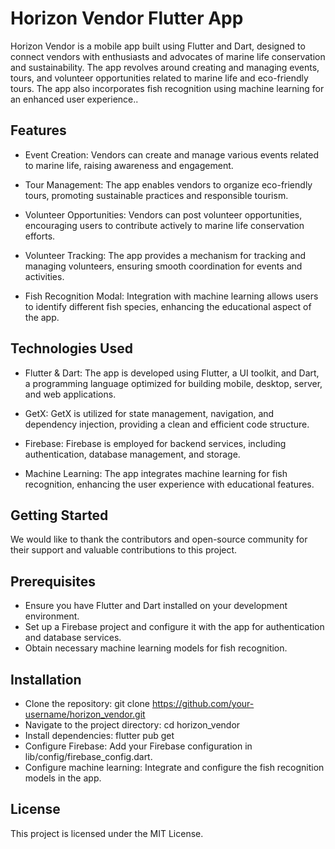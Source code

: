 
# Horizon Vendor Flutter App

Horizon Vendor is a mobile app built using Flutter and Dart, designed to connect vendors with enthusiasts and advocates of marine life conservation and sustainability. The app revolves around creating and managing events, tours, and volunteer opportunities related to marine life and eco-friendly tours. The app also incorporates fish recognition using machine learning for an enhanced user experience..


## Features

- Event Creation: Vendors can create and manage various events related to marine life, raising awareness and engagement.

- Tour Management: The app enables vendors to organize eco-friendly tours, promoting sustainable practices and responsible tourism.

- Volunteer Opportunities: Vendors can post volunteer opportunities, encouraging users to contribute actively to marine life conservation efforts.

- Volunteer Tracking: The app provides a mechanism for tracking and managing volunteers, ensuring smooth coordination for events and activities.

- Fish Recognition Modal: Integration with machine learning allows users to identify different fish species, enhancing the educational aspect of the app.

## Technologies Used

- Flutter & Dart: The app is developed using Flutter, a UI toolkit, and Dart, a programming language optimized for building mobile, desktop, server, and web applications.

- GetX: GetX is utilized for state management, navigation, and dependency injection, providing a clean and efficient code structure.

- Firebase: Firebase is employed for backend services, including authentication, database management, and storage.

- Machine Learning: The app integrates machine learning for fish recognition, enhancing the user experience with educational features.


## Getting Started

We would like to thank the contributors and open-source community for their support and valuable contributions to this project.
## Prerequisites

- Ensure you have Flutter and Dart installed on your development environment.
- Set up a Firebase project and configure it with the app for authentication and database services.
- Obtain necessary machine learning models for fish recognition.

## Installation

- Clone the repository: git clone https://github.com/your-username/horizon_vendor.git
- Navigate to the project directory: cd horizon_vendor
- Install dependencies: flutter pub get
- Configure Firebase: Add your Firebase configuration in lib/config/firebase_config.dart.
- Configure machine learning: Integrate and configure the fish recognition models in the app.
## License

This project is licensed under the MIT License.

